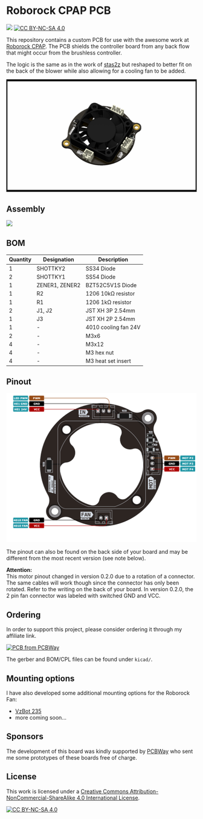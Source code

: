 # Roborock CPAP PCB

[![](https://dcbadge.vercel.app/api/server/APw7rgPGPf)](https://discord.gg/APw7rgPGPf)
[![CC BY-NC-SA 4.0][cc-by-nc-sa-shield]][cc-by-nc-sa]

This repository contains a custom PCB for use with the awesome work at [Roborock CPAP](https://github.com/condottab/Roborock-CPAP). The PCB shields the controller board from any back flow that might occur from the brushless controller.

The logic is the same as in the work of [stas2z](https://github.com/stas2z) but reshaped to better fit on the back of the blower while also allowing
for a cooling fan to be added.

![](assets/Roborock-CPAP_dimtc-right.png)

## Assembly

![](assets/cpap_render.png)

## BOM

| Quantity | Designation    | Description          |
|----------|----------------|----------------------|
| 1        | SHOTTKY2       | SS34 Diode           |
| 2        | SHOTTKY1       | SS54 Diode           |
| 1        | ZENER1, ZENER2 | BZT52C5V1S Diode     |
| 1        | R2             | 1206 10kΩ resistor   |
| 1        | R1             | 1206 1kΩ resistor    |
| 2        | J1, J2         | JST XH 3P 2.54mm     |
| 1        | J3             | JST XH 2P 2.54mm     |
| 1        | -              | 4010 cooling fan 24V |
| 2        | -              | M3x6                 |
| 4        | -              | M3x12                |
| 4        | -              | M3 hex nut           |
| 4        | -              | M3 heat set insert   |

## Pinout

![](assets/pinout.png)

The pinout can also be found on the back side of your board and may be different from the most recent version (see note below). 

**Attention:**  
This motor pinout changed in version 0.2.0 due to a rotation of a connector. The same cables will work though since the connector has only been rotated. Refer to the writing on the back of your board.
In version 0.2.0, the 2 pin fan connector was labeled with switched GND and VCC.

## Ordering

In order to support this project, please consider ordering it through my affiliate link.

<a href="https://www.pcbway.com/project/shareproject/Roborock_CPAP_PCB_dc4ef951.html"><img src="https://www.pcbway.com/project/img/images/frompcbway-1220.png" alt="PCB from PCBWay" /></a>

The gerber and BOM/CPL files can be found under `kicad/`.

## Mounting options

I have also developed some additional mounting options for the Roborock Fan:

* [VzBot 235](mounting/vzbot-235)
* more coming soon...

## Sponsors

The development of this board was kindly supported by [PCBWay](https://www.pcbway.com/) who sent me some prototypes of these boards free of charge.

## License

This work is licensed under a
[Creative Commons Attribution-NonCommercial-ShareAlike 4.0 International License][cc-by-nc-sa].

[![CC BY-NC-SA 4.0][cc-by-nc-sa-image]][cc-by-nc-sa]

[cc-by-nc-sa]: http://creativecommons.org/licenses/by-nc-sa/4.0/
[cc-by-nc-sa-image]: https://licensebuttons.net/l/by-nc-sa/4.0/88x31.png
[cc-by-nc-sa-shield]: https://img.shields.io/badge/License-CC%20BY--NC--SA%204.0-lightgrey.svg?style=for-the-badge
